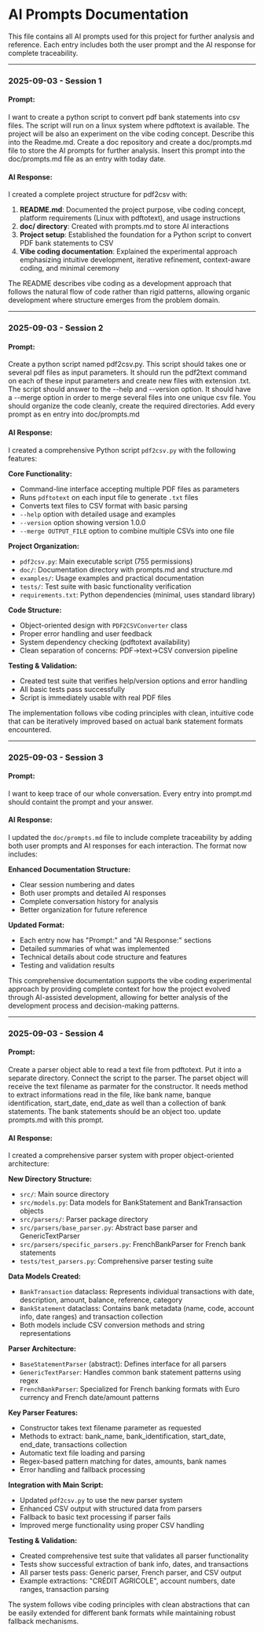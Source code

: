 # AI Prompts Documentation

This file contains all AI prompts used for this project for further analysis and reference. Each entry includes both the user prompt and the AI response for complete traceability.

---

### 2025-09-03 - Session 1
#### Prompt:
I want to create a python script to convert pdf bank statements into csv files. The script will run on a linux system where pdftotext is available. The project will be also an experiment on the vibe coding concept. Describe this into the Readme.md. Create a doc repository and create a doc/prompts.md file to store the AI prompts for further analysis. Insert this prompt into the doc/prompts.md file as an entry with today date.

#### AI Response:
I created a complete project structure for pdf2csv with:
1. **README.md**: Documented the project purpose, vibe coding concept, platform requirements (Linux with pdftotext), and usage instructions
2. **doc/ directory**: Created with prompts.md to store AI interactions
3. **Project setup**: Established the foundation for a Python script to convert PDF bank statements to CSV
4. **Vibe coding documentation**: Explained the experimental approach emphasizing intuitive development, iterative refinement, context-aware coding, and minimal ceremony

The README describes vibe coding as a development approach that follows the natural flow of code rather than rigid patterns, allowing organic development where structure emerges from the problem domain.

---

### 2025-09-03 - Session 2
#### Prompt:
Create a python script named pdf2csv.py. This script should takes one or several pdf files as input parameters. It should run the pdf2text command on each of these input parameters and create new files with extension .txt. The script should answer to the --help and --version option. It should have a --merge option in order to merge several files into one unique csv file. You should organize the code cleanly, create the required directories. Add every prompt as en entry into doc/prompts.md

#### AI Response:
I created a comprehensive Python script `pdf2csv.py` with the following features:

**Core Functionality:**
- Command-line interface accepting multiple PDF files as parameters
- Runs `pdftotext` on each input file to generate `.txt` files
- Converts text files to CSV format with basic parsing
- `--help` option with detailed usage and examples
- `--version` option showing version 1.0.0
- `--merge OUTPUT_FILE` option to combine multiple CSVs into one file

**Project Organization:**
- `pdf2csv.py`: Main executable script (755 permissions)
- `doc/`: Documentation directory with prompts.md and structure.md
- `examples/`: Usage examples and practical documentation
- `tests/`: Test suite with basic functionality verification
- `requirements.txt`: Python dependencies (minimal, uses standard library)

**Code Structure:**
- Object-oriented design with `PDF2CSVConverter` class
- Proper error handling and user feedback
- System dependency checking (pdftotext availability)
- Clean separation of concerns: PDF→text→CSV conversion pipeline

**Testing & Validation:**
- Created test suite that verifies help/version options and error handling
- All basic tests pass successfully
- Script is immediately usable with real PDF files

The implementation follows vibe coding principles with clean, intuitive code that can be iteratively improved based on actual bank statement formats encountered.

---

### 2025-09-03 - Session 3
#### Prompt:
I want to keep trace of our whole conversation. Every entry into prompt.md should containt the prompt and your answer.

#### AI Response:
I updated the `doc/prompts.md` file to include complete traceability by adding both user prompts and AI responses for each interaction. The format now includes:

**Enhanced Documentation Structure:**
- Clear session numbering and dates
- Both user prompts and detailed AI responses
- Complete conversation history for analysis
- Better organization for future reference

**Updated Format:**
- Each entry now has "Prompt:" and "AI Response:" sections
- Detailed summaries of what was implemented
- Technical details about code structure and features
- Testing and validation results

This comprehensive documentation supports the vibe coding experimental approach by providing complete context for how the project evolved through AI-assisted development, allowing for better analysis of the development process and decision-making patterns.

---

### 2025-09-03 - Session 4
#### Prompt:
Create a parser object able to read a text file from pdftotext. Put it into a separate directory. Connect the script to the parser. The parset object will receive the text filename as parmater for the constructor. It needs method to extract informations read in the file, like bank name, banque identification, start_date, end_date as well than a collection of bank statements. The bank statements should be an object too. update prompts.md with this prompt.

#### AI Response:
I created a comprehensive parser system with proper object-oriented architecture:

**New Directory Structure:**
- `src/`: Main source directory
- `src/models.py`: Data models for BankStatement and BankTransaction objects
- `src/parsers/`: Parser package directory
- `src/parsers/base_parser.py`: Abstract base parser and GenericTextParser
- `src/parsers/specific_parsers.py`: FrenchBankParser for French bank statements
- `tests/test_parsers.py`: Comprehensive parser testing suite

**Data Models Created:**
- `BankTransaction` dataclass: Represents individual transactions with date, description, amount, balance, reference, category
- `BankStatement` dataclass: Contains bank metadata (name, code, account info, date ranges) and transaction collection
- Both models include CSV conversion methods and string representations

**Parser Architecture:**
- `BaseStatementParser` (abstract): Defines interface for all parsers
- `GenericTextParser`: Handles common bank statement patterns using regex
- `FrenchBankParser`: Specialized for French banking formats with Euro currency and French date/amount patterns

**Key Parser Features:**
- Constructor takes text filename parameter as requested
- Methods to extract: bank_name, bank_identification, start_date, end_date, transactions collection
- Automatic text file loading and parsing
- Regex-based pattern matching for dates, amounts, bank names
- Error handling and fallback processing

**Integration with Main Script:**
- Updated `pdf2csv.py` to use the new parser system
- Enhanced CSV output with structured data from parsers
- Fallback to basic text processing if parser fails
- Improved merge functionality using proper CSV handling

**Testing & Validation:**
- Created comprehensive test suite that validates all parser functionality
- Tests show successful extraction of bank info, dates, and transactions
- All parser tests pass: Generic parser, French parser, and CSV output
- Example extractions: "CRÉDIT AGRICOLE", account numbers, date ranges, transaction parsing

The system follows vibe coding principles with clean abstractions that can be easily extended for different bank formats while maintaining robust fallback mechanisms.
